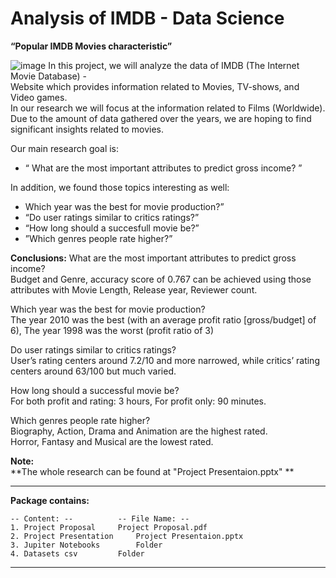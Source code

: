# Analysis of IMDB - Data Science

**“Popular IMDB Movies characteristic”**

![image](https://user-images.githubusercontent.com/7150655/123635668-9975f980-d824-11eb-8321-3a2e198402a3.png)
In this project, we will analyze the data of IMDB (The Internet Movie Database) -  
Website which provides information related to Movies, TV-shows, and Video games.  
In our research we will focus at the information related to Films (Worldwide).  
Due to the amount of data gathered over the years, we are hoping to find significant insights related to movies.  

Our main research goal is:  
- “ What are the most important attributes to predict gross income? ”  

In addition, we found those topics interesting as well:  
- Which year was the best for movie production?”  
- “Do user ratings similar to critics ratings?”  
- “How long should a succesfull movie be?”  
- ”Which genres people rate higher?”  

**Conclusions:**
What are the most important attributes to predict gross income?  
Budget and Genre, accuracy score of 0.767 can be achieved using those attributes with Movie Length, Release year, Reviewer count.  

Which year was the best for movie production?  
The year 2010 was the best (with an average profit ratio [gross/budget] of 6), The year 1998 was the worst (profit ratio of 3)  

Do user ratings similar to critics ratings?  
User’s rating centers around 7.2/10 and more narrowed, while critics’ rating  centers around 63/100 but much varied.  

How long should a successful movie be?  
For both profit and rating: 3 hours, For profit only: 90 minutes.  

Which genres people rate higher?  
Biography, Action, Drama and Animation are the highest rated.  
Horror, Fantasy and Musical  are the lowest rated.  



**Note:**  
**The whole research can be found at "Project Presentaion.pptx"  **

---------------------------------------------------------

**Package contains:**

	-- Content: --			-- File Name: --
	1. Project Proposal		Project Proposal.pdf
	2. Project Presentation		Project Presentaion.pptx
	3. Jupiter Notebooks		Folder
	4. Datasets csv			Folder

---------------------------------------------------------
